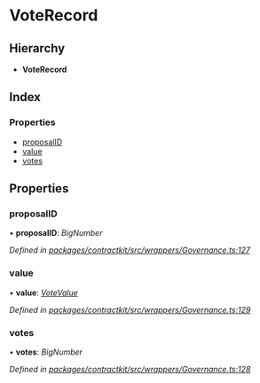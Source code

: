 # VoteRecord

## Hierarchy

* **VoteRecord**

## Index

### Properties

* [proposalID]()
* [value]()
* [votes]()

## Properties

### proposalID

• **proposalID**: _BigNumber_

_Defined in_ [_packages/contractkit/src/wrappers/Governance.ts:127_](https://github.com/celo-org/celo-monorepo/blob/master/packages/contractkit/src/wrappers/Governance.ts#L127)

### value

• **value**: [_VoteValue_]()

_Defined in_ [_packages/contractkit/src/wrappers/Governance.ts:129_](https://github.com/celo-org/celo-monorepo/blob/master/packages/contractkit/src/wrappers/Governance.ts#L129)

### votes

• **votes**: _BigNumber_

_Defined in_ [_packages/contractkit/src/wrappers/Governance.ts:128_](https://github.com/celo-org/celo-monorepo/blob/master/packages/contractkit/src/wrappers/Governance.ts#L128)

